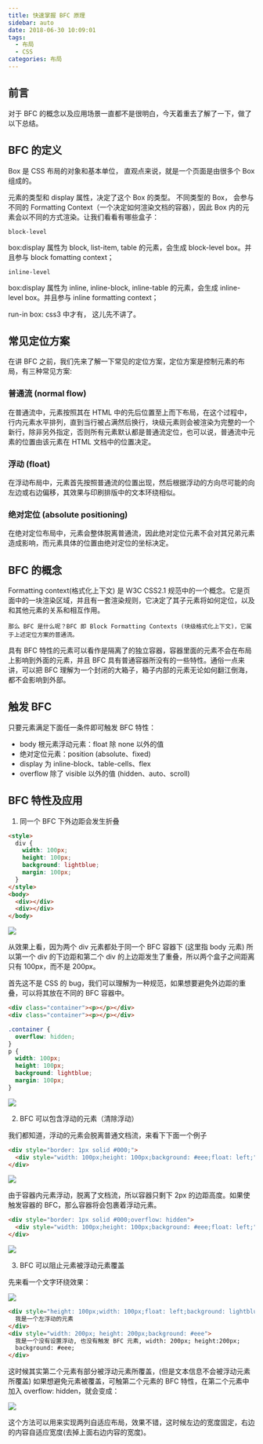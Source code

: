 ```yaml
---
title: 快速掌握 BFC 原理
sidebar: auto
date: 2018-06-30 10:09:01
tags:
  - 布局
  - CSS
categories: 布局
---
```


## 前言

对于 BFC 的概念以及应用场景一直都不是很明白，今天着重去了解了一下，做了以下总结。

## BFC 的定义

Box 是 CSS 布局的对象和基本单位， 直观点来说，就是一个页面是由很多个 Box 组成的。

元素的类型和 display 属性，决定了这个 Box 的类型。 不同类型的 Box， 会参与不同的 Formatting Context（一个决定如何渲染文档的容器），因此 Box 内的元素会以不同的方式渲染。让我们看看有哪些盒子：

`block-level`

box:display 属性为 block, list-item, table 的元素，会生成 block-level box。并且参与 block fomatting context；

`inline-level`

box:display 属性为 inline, inline-block, inline-table 的元素，会生成 inline-level box。并且参与 inline formatting context；

run-in box: css3 中才有， 这儿先不讲了。

## 常见定位方案

在讲 BFC 之前，我们先来了解一下常见的定位方案，定位方案是控制元素的布局，有三种常见方案:

### 普通流 (normal flow)

在普通流中，元素按照其在 HTML 中的先后位置至上而下布局，在这个过程中，行内元素水平排列，直到当行被占满然后换行，块级元素则会被渲染为完整的一个新行，除非另外指定，否则所有元素默认都是普通流定位，也可以说，普通流中元素的位置由该元素在 HTML 文档中的位置决定。

### 浮动 (float)

在浮动布局中，元素首先按照普通流的位置出现，然后根据浮动的方向尽可能的向左边或右边偏移，其效果与印刷排版中的文本环绕相似。

### 绝对定位 (absolute positioning)

在绝对定位布局中，元素会整体脱离普通流，因此绝对定位元素不会对其兄弟元素造成影响，而元素具体的位置由绝对定位的坐标决定。

## BFC 的概念

Formatting context(格式化上下文) 是 W3C CSS2.1 规范中的一个概念。它是页面中的一块渲染区域，并且有一套渲染规则，它决定了其子元素将如何定位，以及和其他元素的关系和相互作用。

`那么 BFC 是什么呢？BFC 即 Block Formatting Contexts (块级格式化上下文)，它属于上述定位方案的普通流。`

具有 BFC 特性的元素可以看作是隔离了的独立容器，容器里面的元素不会在布局上影响到外面的元素，并且 BFC 具有普通容器所没有的一些特性。通俗一点来讲，可以把 BFC 理解为一个封闭的大箱子，箱子内部的元素无论如何翻江倒海，都不会影响到外部。

## 触发 BFC

只要元素满足下面任一条件即可触发 BFC 特性：

- body 根元素浮动元素：float 除 none 以外的值
- 绝对定位元素：position (absolute、fixed)
- display 为 inline-block、table-cells、flex
- overflow 除了 visible 以外的值 (hidden、auto、scroll)

## BFC 特性及应用

1. 同一个 BFC 下外边距会发生折叠

```html
<style>
  div {
    width: 100px;
    height: 100px;
    background: lightblue;
    margin: 100px;
  }
</style>
<body>
  <div></div>
  <div></div>
</body>
```

![](https://static.skynian.cn/BFC-2018630102818.jpg)

从效果上看，因为两个 div 元素都处于同一个 BFC 容器下 (这里指 body 元素) 所以第一个 div 的下边距和第二个 div 的上边距发生了重叠，所以两个盒子之间距离只有 100px，而不是 200px。

首先这不是 CSS 的 bug，我们可以理解为一种规范，如果想要避免外边距的重叠，可以将其放在不同的 BFC 容器中。

```html
<div class="container"><p></p></div>
<div class="container"><p></p></div>
```

```css
.container {
  overflow: hidden;
}
p {
  width: 100px;
  height: 100px;
  background: lightblue;
  margin: 100px;
}
```

![](https://static.skynian.cn/BFC-2018630102853.jpg)

2. BFC 可以包含浮动的元素（清除浮动）

我们都知道，浮动的元素会脱离普通文档流，来看下下面一个例子

```html
<div style="border: 1px solid #000;">
  <div style="width: 100px;height: 100px;background: #eee;float: left;"></div>
</div>
```

![](https://static.skynian.cn/BFC-2018630102917.jpg)

由于容器内元素浮动，脱离了文档流，所以容器只剩下 2px 的边距高度。如果使触发容器的 BFC，那么容器将会包裹着浮动元素。

```html
<div style="border: 1px solid #000;overflow: hidden">
  <div style="width: 100px;height: 100px;background: #eee;float: left;"></div>
</div>
```

![](https://static.skynian.cn/BFC-2018630102941.jpg)

3. BFC 可以阻止元素被浮动元素覆盖

先来看一个文字环绕效果：

![](https://static.skynian.cn/BFC-201863010303.jpg)

```html
<div style="height: 100px;width: 100px;float: left;background: lightblue">
  我是一个左浮动的元素
</div>
<div style="width: 200px; height: 200px;background: #eee">
  我是一个没有设置浮动, 也没有触发 BFC 元素, width: 200px; height:200px;
  background: #eee;
</div>
```

这时候其实第二个元素有部分被浮动元素所覆盖，(但是文本信息不会被浮动元素所覆盖) 如果想避免元素被覆盖，可触第二个元素的 BFC 特性，在第二个元素中加入 overflow: hidden，就会变成：

![](https://static.skynian.cn/BFC-2018630103021.jpg)

这个方法可以用来实现两列自适应布局，效果不错，这时候左边的宽度固定，右边的内容自适应宽度(去掉上面右边内容的宽度)。
